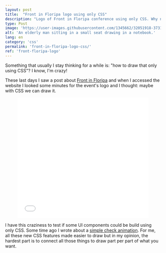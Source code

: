 ```yaml
---
layout: post
title:  "Front in Floripa logo using only CSS"
description: "Logo of Front in Floripa conference using only CSS. Why not?"
type: Post
image: 'https://user-images.githubusercontent.com/1345662/32051918-37313570-ba35-11e7-9f41-7debc4a660d5.jpg'
alt: 'An elderly man sitting in a small seat drawing in a notebook.'
lang: en
category: 'css'
permalink: 'front-in-floripa-logo-css/'
ref: 'front-floripa-logo'
---
```


Something that usually I stay thinking for a while is: "how to draw that only using CSS"? I know, I'm crazy!

These last days I saw a post about [Front in Floripa](http://frontinfloripa.com.br/) and when I accessed the website I looked some minutes for the event's logo and I thought: maybe with CSS we can draw it.

<figure class="text-center loading">
	<iframe height='389' scrolling='no' title='Front in Floripa CSS logo' src='//codepen.io/raphaelfabeni/embed/Jrerxb/?height=389&theme-id=dark&default-tab=result&embed-version=2' frameborder='no' allowtransparency='true' allowfullscreen='true' style='width: 100%;'>See the Pen <a href='https://codepen.io/raphaelfabeni/pen/Jrerxb/'>Front in Floripa CSS logo</a> by Raphael Fabeni (<a href='https://codepen.io/raphaelfabeni'>@raphaelfabeni</a>) on <a href='https://codepen.io'>CodePen</a>.</iframe>
</figure>

I have this craziness to test if some UI components could be build using only CSS. Some time ago I wrote about a [simple check animation](/simple-check-animation/). For me, all these new CSS features made easier to draw but in my opinion, the hardest part is to connect all those things to draw part per part of what you want.
